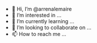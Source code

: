 - 👋 Hi, I’m @arrenalemaire
- 👀 I’m interested in ...
- 🌱 I’m currently learning ...
- 💞️ I’m looking to collaborate on ...
- 📫 How to reach me ...

<!---
arrenalemaire/arrenalemaire is a ✨ special ✨ repository because its `README.md` (this file) appears on your GitHub profile.
You can click the Preview link to take a look at your changes.
--->
